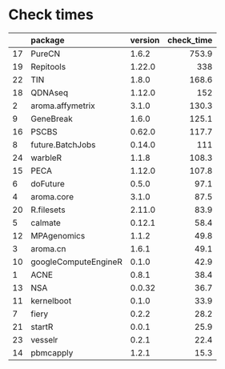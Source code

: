 # Check times

|   |package              |version | check_time|
|:--|:--------------------|:-------|----------:|
|17 |PureCN               |1.6.2   |      753.9|
|19 |Repitools            |1.22.0  |        338|
|22 |TIN                  |1.8.0   |      168.6|
|18 |QDNAseq              |1.12.0  |        152|
|2  |aroma.affymetrix     |3.1.0   |      130.3|
|9  |GeneBreak            |1.6.0   |      125.1|
|16 |PSCBS                |0.62.0  |      117.7|
|8  |future.BatchJobs     |0.14.0  |        111|
|24 |warbleR              |1.1.8   |      108.3|
|15 |PECA                 |1.12.0  |      107.8|
|6  |doFuture             |0.5.0   |       97.1|
|4  |aroma.core           |3.1.0   |       87.5|
|20 |R.filesets           |2.11.0  |       83.9|
|5  |calmate              |0.12.1  |       58.4|
|12 |MPAgenomics          |1.1.2   |       49.8|
|3  |aroma.cn             |1.6.1   |       49.1|
|10 |googleComputeEngineR |0.1.0   |       42.9|
|1  |ACNE                 |0.8.1   |       38.4|
|13 |NSA                  |0.0.32  |       36.7|
|11 |kernelboot           |0.1.0   |       33.9|
|7  |fiery                |0.2.2   |       28.2|
|21 |startR               |0.0.1   |       25.9|
|23 |vesselr              |0.2.1   |       22.4|
|14 |pbmcapply            |1.2.1   |       15.3|


